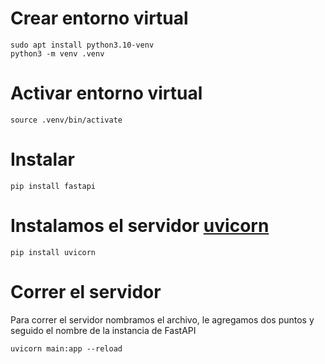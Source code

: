 # Crear entorno virtual
```
sudo apt install python3.10-venv
python3 -m venv .venv
```
# Activar entorno virtual
```
source .venv/bin/activate
```

# Instalar
```
pip install fastapi
```

# Instalamos el servidor [uvicorn](https://www.uvicorn.org/)
```
pip install uvicorn
```

# Correr el servidor
Para correr el servidor nombramos el archivo, le agregamos dos puntos y seguido el nombre de la instancia de FastAPI
```
uvicorn main:app --reload
```